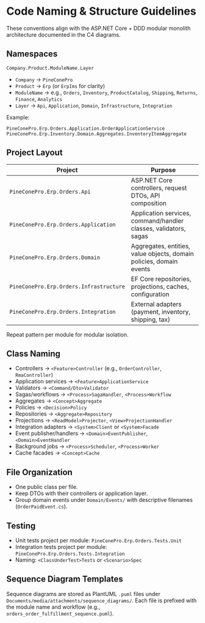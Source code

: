 # Code Naming & Structure Guidelines

These conventions align with the ASP.NET Core + DDD modular monolith architecture documented in the C4 diagrams.

## Namespaces

```
Company.Product.ModuleName.Layer
```

- `Company` → `PineConePro`
- `Product` → `Erp` (or `ErpIms` for clarity)
- `ModuleName` → e.g., `Orders`, `Inventory`, `ProductCatalog`, `Shipping`, `Returns`, `Finance`, `Analytics`
- `Layer` → `Api`, `Application`, `Domain`, `Infrastructure`, `Integration`

Example:
```
PineConePro.Erp.Orders.Application.OrderApplicationService
PineConePro.Erp.Inventory.Domain.Aggregates.InventoryItemAggregate
```

## Project Layout

| Project | Purpose |
| --- | --- |
| `PineConePro.Erp.Orders.Api` | ASP.NET Core controllers, request DTOs, API composition |
| `PineConePro.Erp.Orders.Application` | Application services, command/handler classes, validators, sagas |
| `PineConePro.Erp.Orders.Domain` | Aggregates, entities, value objects, domain policies, domain events |
| `PineConePro.Erp.Orders.Infrastructure` | EF Core repositories, projections, caches, configuration |
| `PineConePro.Erp.Orders.Integration` | External adapters (payment, inventory, shipping, tax) |

Repeat pattern per module for modular isolation.

## Class Naming

- Controllers → `<Feature>Controller` (e.g., `OrderController`, `RmaController`)
- Application services → `<Feature>ApplicationService`
- Validators → `<Command/Dto>Validator`
- Sagas/workflows → `<Process>SagaHandler`, `<Process>Workflow`
- Aggregates → `<Concept>Aggregate`
- Policies → `<Decision>Policy`
- Repositories → `<Aggregate>Repository`
- Projections → `<ReadModel>Projector`, `<View>ProjectionHandler`
- Integration adapters → `<System>Client` or `<System>Facade`
- Event publisher/handlers → `<Domain>EventPublisher`, `<Domain>EventHandler`
- Background jobs → `<Process>Scheduler`, `<Process>Worker`
- Cache facades → `<Concept>Cache`

## File Organization

- One public class per file.
- Keep DTOs with their controllers or application layer.
- Group domain events under `Domain/Events/` with descriptive filenames (`OrderPaidEvent.cs`).

## Testing

- Unit tests project per module: `PineConePro.Erp.Orders.Tests.Unit`
- Integration tests project per module: `PineConePro.Erp.Orders.Tests.Integration`
- Naming: `<ClassUnderTest>Tests` or `<Scenario>Spec`

## Sequence Diagram Templates

Sequence diagrams are stored as PlantUML `.puml` files under `Documents/media/attachments/sequence_diagrams/`. Each file is prefixed with the module name and workflow (e.g., `orders_order_fulfillment_sequence.puml`).

